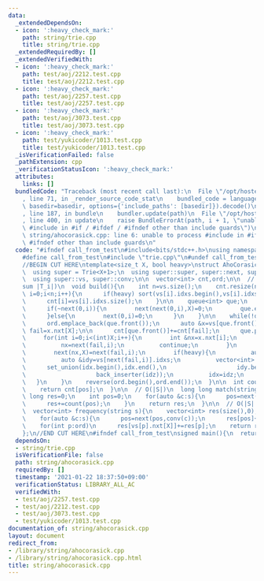 ```yaml
---
data:
  _extendedDependsOn:
  - icon: ':heavy_check_mark:'
    path: string/trie.cpp
    title: string/trie.cpp
  _extendedRequiredBy: []
  _extendedVerifiedWith:
  - icon: ':heavy_check_mark:'
    path: test/aoj/2212.test.cpp
    title: test/aoj/2212.test.cpp
  - icon: ':heavy_check_mark:'
    path: test/aoj/2257.test.cpp
    title: test/aoj/2257.test.cpp
  - icon: ':heavy_check_mark:'
    path: test/aoj/3073.test.cpp
    title: test/aoj/3073.test.cpp
  - icon: ':heavy_check_mark:'
    path: test/yukicoder/1013.test.cpp
    title: test/yukicoder/1013.test.cpp
  _isVerificationFailed: false
  _pathExtension: cpp
  _verificationStatusIcon: ':heavy_check_mark:'
  attributes:
    links: []
  bundledCode: "Traceback (most recent call last):\n  File \"/opt/hostedtoolcache/Python/3.9.5/x64/lib/python3.9/site-packages/onlinejudge_verify/documentation/build.py\"\
    , line 71, in _render_source_code_stat\n    bundled_code = language.bundle(stat.path,\
    \ basedir=basedir, options={'include_paths': [basedir]}).decode()\n  File \"/opt/hostedtoolcache/Python/3.9.5/x64/lib/python3.9/site-packages/onlinejudge_verify/languages/cplusplus.py\"\
    , line 187, in bundle\n    bundler.update(path)\n  File \"/opt/hostedtoolcache/Python/3.9.5/x64/lib/python3.9/site-packages/onlinejudge_verify/languages/cplusplus_bundle.py\"\
    , line 400, in update\n    raise BundleErrorAt(path, i + 1, \"unable to process\
    \ #include in #if / #ifdef / #ifndef other than include guards\")\nonlinejudge_verify.languages.cplusplus_bundle.BundleErrorAt:\
    \ string/ahocorasick.cpp: line 6: unable to process #include in #if / #ifdef /\
    \ #ifndef other than include guards\n"
  code: "#ifndef call_from_test\n#include<bits/stdc++.h>\nusing namespace std;\n\n\
    #define call_from_test\n#include \"trie.cpp\"\n#undef call_from_test\n\n#endif\n\
    //BEGIN CUT HERE\ntemplate<size_t X, bool heavy>\nstruct AhoCorasick : Trie<X+1>{\n\
    \  using super = Trie<X+1>;\n  using super::super, super::next, super::size;\n\
    \  using super::vs, super::conv;\n\n  vector<int> cnt,ord;\n\n  // O(\\sigma \\\
    sum |T_i|)\n  void build(){\n    int n=vs.size();\n    cnt.resize(n);\n    for(int\
    \ i=0;i<n;i++){\n      if(heavy) sort(vs[i].idxs.begin(),vs[i].idxs.end());\n\
    \      cnt[i]=vs[i].idxs.size();\n    }\n\n    queue<int> que;\n    for(int i=0;i<(int)X;i++){\n\
    \      if(~next(0,i)){\n        next(next(0,i),X)=0;\n        que.emplace(next(0,i));\n\
    \      }else{\n        next(0,i)=0;\n      }\n    }\n\n    while(!que.empty()){\n\
    \      ord.emplace_back(que.front());\n      auto &x=vs[que.front()];\n      int\
    \ fail=x.nxt[X];\n\n      cnt[que.front()]+=cnt[fail];\n      que.pop();\n\n \
    \     for(int i=0;i<(int)X;i++){\n        int &nx=x.nxt[i];\n        if(nx<0){\n\
    \          nx=next(fail,i);\n          continue;\n        }\n        que.emplace(nx);\n\
    \        next(nx,X)=next(fail,i);\n        if(heavy){\n          auto &idx=vs[nx].idxs;\n\
    \          auto &idy=vs[next(fail,i)].idxs;\n          vector<int> idz;\n    \
    \      set_union(idx.begin(),idx.end(),\n                    idy.begin(),idy.end(),\n\
    \                    back_inserter(idz));\n          idx=idz;\n        }\n   \
    \   }\n    }\n    reverse(ord.begin(),ord.end());\n  }\n\n  int count(int pos){\n\
    \    return cnt[pos];\n  }\n\n  // O(|S|)\n  long long match(string s){\n    long\
    \ long res=0;\n    int pos=0;\n    for(auto &c:s){\n      pos=next(pos,conv(c));\n\
    \      res+=count(pos);\n    }\n    return res;\n  }\n\n  // O(|S| + \\sum |T_i|)\n\
    \  vector<int> frequency(string s){\n    vector<int> res(size(),0);\n    int pos=0;\n\
    \    for(auto &c:s){\n      pos=next(pos,conv(c));\n      res[pos]++;\n    }\n\
    \    for(int p:ord)\n      res[vs[p].nxt[X]]+=res[p];\n    return res;\n  }\n\
    };\n//END CUT HERE\n#ifndef call_from_test\nsigned main(){\n  return 0;\n}\n#endif\n"
  dependsOn:
  - string/trie.cpp
  isVerificationFile: false
  path: string/ahocorasick.cpp
  requiredBy: []
  timestamp: '2021-01-22 18:37:50+09:00'
  verificationStatus: LIBRARY_ALL_AC
  verifiedWith:
  - test/aoj/2257.test.cpp
  - test/aoj/2212.test.cpp
  - test/aoj/3073.test.cpp
  - test/yukicoder/1013.test.cpp
documentation_of: string/ahocorasick.cpp
layout: document
redirect_from:
- /library/string/ahocorasick.cpp
- /library/string/ahocorasick.cpp.html
title: string/ahocorasick.cpp
---
```

